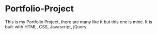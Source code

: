 # Portfolio-Project
This is my Portfolio Project, there are many like it but this one is mine.
It is built with HTML, CSS, Javascript, jQuery


